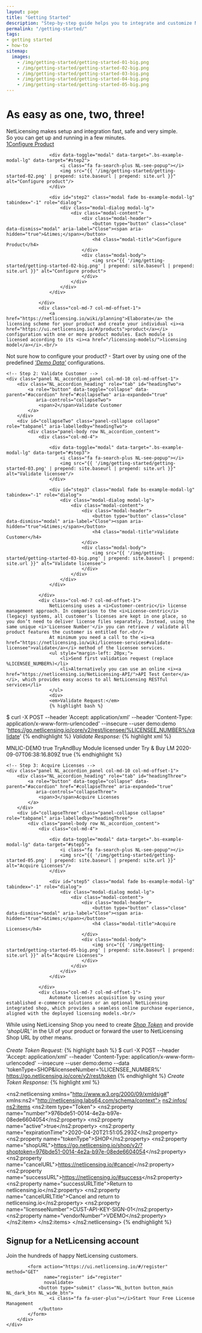 ```yaml
---
layout: page
title: "Getting Started"
description: "Step-by-step guide helps you to integrate and customize NetLicensing to your needs"
permalink: "/getting-started/"
tags:
- getting started
- how-to
sitemap:
  images:
    - /img/getting-started/getting-started-01-big.png
    - /img/getting-started/getting-started-02-big.png
    - /img/getting-started/getting-started-03-big.png
    - /img/getting-started/getting-started-04-big.png
    - /img/getting-started/getting-started-05-big.png
---
```

<div class="row NL_banner">
    <div class="col-md-6 col-md-offset-3 NL_about_page">
        <h1>As easy as one, two, three!</h1>
        <span>NetLicensing makes setup and integration fast, safe and very simple.<br/>So you can get up and running in a few minutes.</span>
    </div>
</div>

<div class="row panel-group NL_accordion" id="accordion" role="tablist" aria-multiselectable="true">
    <!-- Step 1: Configure Product -->
    <div class="panel NL_accordion_panel col-md-10 col-md-offset-1">
        <div class="NL_accordion_heading" role="tab" id="headingOne">
            <a role="button" data-toggle="collapse" data-parent="#accordion" href="#collapseOne" aria-expanded="true"
               aria-controls="collapseOne">
                <span>1</span>Configure Product
            </a>
        </div>
        <div id="collapseOne" class="panel-collapse collapse in" role="tabpanel" aria-labelledby="headingOne">
            <div class="panel-body row NL_accordion_content">
                <div class="col-md-4">

                    <div data-toggle="modal" data-target=".bs-example-modal-lg" data-target="#step2">
                        <i class="fa fa-search-plus NL-see-popup"></i>
                        <img src="{{ '/img/getting-started/getting-started-02.png' | prepend: site.baseurl | prepend: site.url }}" alt="Configure product"/>
                    </div>

                    <div id="step2" class="modal fade bs-example-modal-lg" tabindex="-1" role="dialog">
                        <div class="modal-dialog modal-lg">
                            <div class="modal-content">
                                <div class="modal-header">
                                    <button type="button" class="close" data-dismiss="modal" aria-label="Close"><span aria-hidden="true">&times;</span></button>
                                    <h4 class="modal-title">Configure Product</h4>
                                </div>
                                <div class="modal-body">
                                    <img src="{{ '/img/getting-started/getting-started-02-big.png' | prepend: site.baseurl | prepend: site.url }}" alt="Configure product">
                                </div>
                            </div>
                        </div>
                    </div>

                </div>
                <div class="col-md-7 col-md-offset-1">
                    <a href="https://netlicensing.io/wiki/planning">Elaborate</a> the licensing scheme for your product and create your individual <i><a href="https://ui.netlicensing.io/#/products">product</a></i> configuration with one or more product modules. Each module is licensed according to its <i><a href="/licensing-models/">licensing model</a></i>.<br/>
Not sure how to configure your product? - Start over by using one of the predefined <i><a href="https://ui.netlicensing.io/#/demo-data">'Demo Data'</a></i> configurations.
                </div>
            </div>
        </div>
    </div>

    <!-- Step 2: Validate Customer -->
    <div class="panel NL_accordion_panel col-md-10 col-md-offset-1">
        <div class="NL_accordion_heading" role="tab" id="headingTwo">
            <a role="button" data-toggle="collapse" data-parent="#accordion" href="#collapseTwo" aria-expanded="true"
               aria-controls="collapseTwo">
                <span>2</span>Validate Customer
            </a>
        </div>
        <div id="collapseTwo" class="panel-collapse collapse" role="tabpanel" aria-labelledby="headingTwo">
            <div class="panel-body row NL_accordion_content">
                <div class="col-md-4">

                    <div data-toggle="modal" data-target=".bs-example-modal-lg" data-target="#step3">
                        <i class="fa fa-search-plus NL-see-popup"></i>
                        <img src="{{ '/img/getting-started/getting-started-03.png' | prepend: site.baseurl | prepend: site.url }}" alt="Validate licensee"/>
                    </div>

                    <div id="step3" class="modal fade bs-example-modal-lg" tabindex="-1" role="dialog">
                        <div class="modal-dialog modal-lg">
                            <div class="modal-content">
                                <div class="modal-header">
                                    <button type="button" class="close" data-dismiss="modal" aria-label="Close"><span aria-hidden="true">&times;</span></button>
                                    <h4 class="modal-title">Validate Customer</h4>
                                </div>
                                <div class="modal-body">
                                    <img src="{{ '/img/getting-started/getting-started-03-big.png' | prepend: site.baseurl | prepend: site.url }}" alt="Validate licensee">
                                </div>
                            </div>
                        </div>
                    </div>

                </div>
                <div class="col-md-7 col-md-offset-1">
                    NetLicensing uses a <i>Customer-centric</i> license management approach. In comparison to the <i>License-centric</i> (legacy) systems, all customer’s licenses are kept in one place, so you don’t need to deliver license files separately. Instead, using the same unique <i>'Licensee Number'</i> you can retrieve / validate all product features the customer is entitled for.<br/>
                    At minimum you need a call to the <i><a href="https://netlicensing.io/wiki/licensee-services#validate-licensee">validate</a></i> method of the licensee services.
                    <ul style="margin-left: 20px;">
                        <li>Send first validation request (replace %LICENSEE_NUMBER%)</li>
                        <li>Alternatively you can use an online <i><a href="https://netlicensing.io/NetLicensing-API/">API Test Center</a></i>, which provides easy access to all NetLicensing RESTful services</li>
                    </ul>
                    <div>
                    <em>Validate Request:</em>
                    {% highlight bash %}
$ curl -X POST --header 'Accept: application/xml' --header 'Content-Type: application/x-www-form-urlencoded' --insecure --user demo:demo 'https://go.netlicensing.io/core/v2/rest/licensee/%LICENSEE_NUMBER%/validate'
                    {% endhighlight %}
                    <em>Validate Response:</em>
                    {% highlight xml %}
<?xml version="1.0" encoding="UTF-8" standalone="yes"?>
<netlicensing xmlns:ds="http://www.w3.org/2000/09/xmldsig#" xmlns="http://netlicensing.labs64.com/schema/context" ttl="2020-08-09T06:41:15.854Z">
    <infos/>
    <items>
        <item type="ProductModuleValidation">
            <property name="productModuleNumber">MNLIC-DEMO</property>
            <property name="valid">true</property>
            <property name="licensingModel">TryAndBuy</property>
            <property name="productModuleName">Module licensed under Try &amp; Buy LM</property>
            <property name="evaluationExpires">2020-09-07T06:38:16.809Z</property>
            <property name="evaluation">true</property>
        </item>
    </items>
</netlicensing>
                    {% endhighlight %}
                    </div>
                </div>
            </div>
        </div>
    </div>

    <!-- Step 3: Acquire Licenses -->
    <div class="panel NL_accordion_panel col-md-10 col-md-offset-1">
        <div class="NL_accordion_heading" role="tab" id="headingThree">
            <a role="button" data-toggle="collapse" data-parent="#accordion" href="#collapseThree" aria-expanded="true"
               aria-controls="collapseThree">
                <span>3</span>Acquire Licenses
            </a>
        </div>
        <div id="collapseThree" class="panel-collapse collapse" role="tabpanel" aria-labelledby="headingThree">
            <div class="panel-body row NL_accordion_content">
                <div class="col-md-4">

                    <div data-toggle="modal" data-target=".bs-example-modal-lg" data-target="#step5">
                        <i class="fa fa-search-plus NL-see-popup"></i>
                        <img src="{{ '/img/getting-started/getting-started-05.png' | prepend: site.baseurl | prepend: site.url }}" alt="Acquire Licenses"/>
                    </div>

                    <div id="step5" class="modal fade bs-example-modal-lg" tabindex="-1" role="dialog">
                        <div class="modal-dialog modal-lg">
                            <div class="modal-content">
                                <div class="modal-header">
                                    <button type="button" class="close" data-dismiss="modal" aria-label="Close"><span aria-hidden="true">&times;</span></button>
                                    <h4 class="modal-title">Acquire Licenses</h4>
                                </div>
                                <div class="modal-body">
                                    <img src="{{ '/img/getting-started/getting-started-05-big.png' | prepend: site.baseurl | prepend: site.url }}" alt="Acquire Licenses">
                                </div>
                            </div>
                        </div>
                    </div>

                </div>
                <div class="col-md-7 col-md-offset-1">
                    Automate licenses acquisition by using your established e-commerce solutions or an optional NetLicensing integrated shop, which provides a seamless online purchase experience, aligned with the deployed licensing models.<br/>
While using NetLicensing Shop you need to create <i><a href="https://netlicensing.io/wiki/token-services#create-token">Shop Token</a></i> and provide <i>'shopURL'</i> in the UI of your product or forward the user to NetLicensing Shop URL by other means.<br/><br/>
                        <em>Create Token Request:</em>
                        {% highlight bash %}
$ curl -X POST --header 'Accept: application/xml' --header 'Content-Type: application/x-www-form-urlencoded' --insecure --user demo:demo --data 'tokenType=SHOP&licenseeNumber=%LICENSEE_NUMBER%' https://go.netlicensing.io/core/v2/rest/token
                        {% endhighlight %}
                        <em>Create Token Response:</em>
                        {% highlight xml %}
<?xml version="1.0" encoding="UTF-8" standalone="yes"?>
<ns2:netlicensing xmlns="http://www.w3.org/2000/09/xmldsig#" xmlns:ns2="http://netlicensing.labs64.com/schema/context">
    <ns2:infos/>
    <ns2:items>
        <ns2:item type="Token">
            <ns2:property name="number">976bde51-0014-4e2a-b97e-08ede6604054</ns2:property>
            <ns2:property name="active">true</ns2:property>
            <ns2:property name="expirationTime">2020-04-20T21:51:05.293Z</ns2:property>
            <ns2:property name="tokenType">SHOP</ns2:property>
            <ns2:property name="shopURL">https://go.netlicensing.io/shop/v2/?shoptoken=976bde51-0014-4e2a-b97e-08ede6604054</ns2:property>
            <ns2:property name="cancelURL">https://netlicensing.io/#cancel</ns2:property>
            <ns2:property name="successURL">https://netlicensing.io/#success</ns2:property>
            <ns2:property name="successURLTitle">Return to netlicensing.io</ns2:property>
            <ns2:property name="cancelURLTitle">Cancel and return to netlicensing.io</ns2:property>
            <ns2:property name="licenseeNumber">CUST-API-KEY-SIGN-01</ns2:property>
            <ns2:property name="vendorNumber">VDEMO</ns2:property>
        </ns2:item>
    </ns2:items>
</ns2:netlicensing>
                        {% endhighlight %}
                </div>
            </div>
        </div>
    </div>
</div>

<div class="row">
    <div class="col-md-12 NL_container">
        <div class="col-md-6 col-md-offset-3 NL_container_text">
            <h2>Signup for a NetLicensing account</h2>
            <span>Join the hundreds of happy NetLicensing customers.</span>

            <form action="https://ui.netlicensing.io/#/register" method="GET"
                  name="register" id="register"
                  novalidate>
                <button type="submit" class="NL_button button_main NL_dark_btn NL_wide_btn">
                    <i class="fa fa-user-plus"></i>Start Your Free License Management
                </button>
            </form>
        </div>
    </div>
</div>
